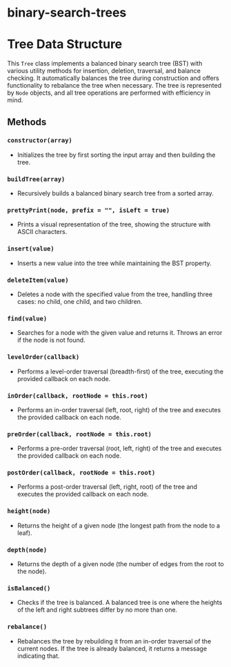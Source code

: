 # binary-search-trees

# Tree Data Structure

This `Tree` class implements a balanced binary search tree (BST) with various utility methods for insertion, deletion, traversal, and balance checking. It automatically balances the tree during construction and offers functionality to rebalance the tree when necessary. The tree is represented by `Node` objects, and all tree operations are performed with efficiency in mind.

## Methods

### `constructor(array)`
- Initializes the tree by first sorting the input array and then building the tree.

### `buildTree(array)`
- Recursively builds a balanced binary search tree from a sorted array.

### `prettyPrint(node, prefix = "", isLeft = true)`
- Prints a visual representation of the tree, showing the structure with ASCII characters.

### `insert(value)`
- Inserts a new value into the tree while maintaining the BST property.

### `deleteItem(value)`
- Deletes a node with the specified value from the tree, handling three cases: no child, one child, and two children.

### `find(value)`
- Searches for a node with the given value and returns it. Throws an error if the node is not found.

### `levelOrder(callback)`
- Performs a level-order traversal (breadth-first) of the tree, executing the provided callback on each node.

### `inOrder(callback, rootNode = this.root)`
- Performs an in-order traversal (left, root, right) of the tree and executes the provided callback on each node.

### `preOrder(callback, rootNode = this.root)`
- Performs a pre-order traversal (root, left, right) of the tree and executes the provided callback on each node.

### `postOrder(callback, rootNode = this.root)`
- Performs a post-order traversal (left, right, root) of the tree and executes the provided callback on each node.

### `height(node)`
- Returns the height of a given node (the longest path from the node to a leaf).

### `depth(node)`
- Returns the depth of a given node (the number of edges from the root to the node).

### `isBalanced()`
- Checks if the tree is balanced. A balanced tree is one where the heights of the left and right subtrees differ by no more than one.

### `rebalance()`
- Rebalances the tree by rebuilding it from an in-order traversal of the current nodes. If the tree is already balanced, it returns a message indicating that.
